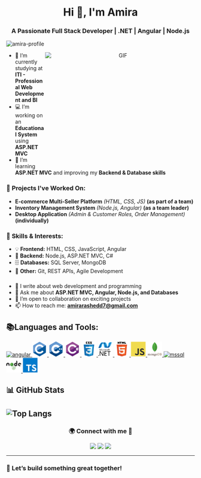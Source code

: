 <h1 align="center">Hi 👋, I'm Amira</h1>
<h3 align="center">A Passionate Full Stack Developer | .NET | Angular | Node.js</h3>

<p align="left"> <img src="https://komarev.com/ghpvc/?username=amira-profile&label=Profile%20views&color=0e75b6&style=flat" alt="amira-profile" /> </p>

<a target="_blank" align="center">
  <img align="right" height="300" width="400" alt="GIF" src="https://media.giphy.com/media/SWoSkN6DxTszqIKEqv/giphy.gif">
</a>

- 🔭 I’m currently studying at **ITI - Professional Web Development and BI**  
- 💻 I’m working on an **Educational System** using **ASP.NET MVC**  
- 🌱 I’m learning **ASP.NET MVC** and improving my **Backend & Database skills** 

### 💼 **Projects I've Worked On:**  
- **E-commerce Multi-Seller Platform** _(HTML, CSS, JS)_ **(as part of a team)**  
- **Inventory Management System** _(Node.js, Angular)_ **(as a team leader)**  
- **Desktop Application** _(Admin & Customer Roles, Order Management)_ **(individually)**  

### 🚀 **Skills & Interests:**  
- 💡 **Frontend:** HTML, CSS, JavaScript, Angular  
- 🔧 **Backend:** Node.js, ASP.NET MVC, C#  
- 🗄️ **Databases:** SQL Server, MongoDB  
- 📌 **Other:** Git, REST APIs, Agile Development  
###
- 📝 I write about web development and programming  
- 💬 Ask me about **ASP.NET MVC, Angular, Node.js, and Databases**  
- 🤝 I’m open to collaboration on exciting projects  
- 📫 How to reach me: **amirarashedd7@gmail.com**

## 📚Languages and Tools:
<p align="left"> <a href="https://angular.io" target="_blank" rel="noreferrer"> <img src="https://angular.io/assets/images/logos/angular/angular.svg" alt="angular" width="40" height="40"/> </a> <a href="https://www.cprogramming.com/" target="_blank" rel="noreferrer"> <img src="https://raw.githubusercontent.com/devicons/devicon/master/icons/c/c-original.svg" alt="c" width="40" height="40"/> </a> <a href="https://www.w3schools.com/cpp/" target="_blank" rel="noreferrer"> <img src="https://raw.githubusercontent.com/devicons/devicon/master/icons/cplusplus/cplusplus-original.svg" alt="cplusplus" width="40" height="40"/> </a> <a href="https://www.w3schools.com/cs/" target="_blank" rel="noreferrer"> <img src="https://raw.githubusercontent.com/devicons/devicon/master/icons/csharp/csharp-original.svg" alt="csharp" width="40" height="40"/> </a> <a href="https://www.w3schools.com/css/" target="_blank" rel="noreferrer"> <img src="https://raw.githubusercontent.com/devicons/devicon/master/icons/css3/css3-original-wordmark.svg" alt="css3" width="40" height="40"/> </a> <a href="https://dotnet.microsoft.com/" target="_blank" rel="noreferrer"> <img src="https://raw.githubusercontent.com/devicons/devicon/master/icons/dot-net/dot-net-original-wordmark.svg" alt="dotnet" width="40" height="40"/> </a> <a href="https://www.w3.org/html/" target="_blank" rel="noreferrer"> <img src="https://raw.githubusercontent.com/devicons/devicon/master/icons/html5/html5-original-wordmark.svg" alt="html5" width="40" height="40"/> </a> <a href="https://developer.mozilla.org/en-US/docs/Web/JavaScript" target="_blank" rel="noreferrer"> <img src="https://raw.githubusercontent.com/devicons/devicon/master/icons/javascript/javascript-original.svg" alt="javascript" width="40" height="40"/> </a> <a href="https://www.mongodb.com/" target="_blank" rel="noreferrer"> <img src="https://raw.githubusercontent.com/devicons/devicon/master/icons/mongodb/mongodb-original-wordmark.svg" alt="mongodb" width="40" height="40"/> </a> <a href="https://www.microsoft.com/en-us/sql-server" target="_blank" rel="noreferrer"> <img src="https://www.svgrepo.com/show/303229/microsoft-sql-server-logo.svg" alt="mssql" width="40" height="40"/> </a> <a href="https://nodejs.org" target="_blank" rel="noreferrer"> <img src="https://raw.githubusercontent.com/devicons/devicon/master/icons/nodejs/nodejs-original-wordmark.svg" alt="nodejs" width="40" height="40"/> </a> <a href="https://www.typescriptlang.org/" target="_blank" rel="noreferrer"> <img src="https://raw.githubusercontent.com/devicons/devicon/master/icons/typescript/typescript-original.svg" alt="typescript" width="40" height="40"/> </a> </p>

## 📊 GitHub Stats 
![Top Langs](https://github-readme-stats.vercel.app/api/top-langs/?username=anuraghazra&layout=compact)
---

<h3 align="center">🌍 Connect with me 🤝</h3>
<p align="center">
  <a href="https://www.linkedin.com/in/amira-rashwan-143540356" target="_blank">
    <img src="https://img.icons8.com/doodle/40/000000/linkedin--v2.png"></a>
  <a href="https://github.com/amiramrashed" target="_blank">
    <img src="https://img.icons8.com/doodle/40/000000/github--v1.png"></a>
  <a href="mailto:amirarashedd7@gmail.com">
    <img src="https://img.icons8.com/plasticine/40/000000/email.png"></a>
</p>

---

### 🚀 **Let’s build something great together!**  

